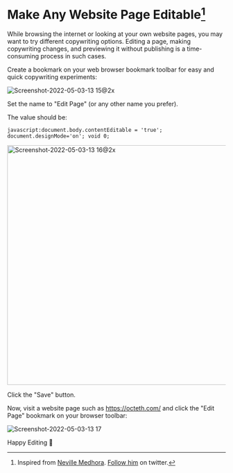 # Make Any Website Page Editable[^1]

While browsing the internet or looking at your own website pages, you may want to try different copywriting options. Editing a page, making copywriting changes, and previewing it without publishing is a time-consuming process in such cases.

Create a bookmark on your web browser bookmark toolbar for easy and quick copywriting experiments:

![Screenshot-2022-05-03-13 15@2x](https://user-images.githubusercontent.com/36230/166437002-83eb6735-e15f-466c-af1d-bc412e710aee.png)

Set the name to "Edit Page" (or any other name you prefer).

The value should be:

```
javascript:document.body.contentEditable = 'true'; document.designMode='on'; void 0;
```

<img width="552" alt="Screenshot-2022-05-03-13 16@2x" src="https://user-images.githubusercontent.com/36230/166437105-8617f5d4-a0f5-49cc-b03a-667f962b1981.png">

Click the "Save" button.

Now, visit a website page such as https://octeth.com/ and click the "Edit Page" bookmark on your browser toolbar:

![Screenshot-2022-05-03-13 17](https://user-images.githubusercontent.com/36230/166437387-e6289cf8-70f2-4256-8a3e-47657028436f.gif)

Happy Editing 💪

[^1]: Inspired from [Neville Medhora](https://copywritingcourse.com/blogs/34-edit-any-website-free-tool/). [Follow him](https://twitter.com/nevmed) on twitter.
